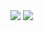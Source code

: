 <img src="https://capsule-render.vercel.app/api?type=waving&color=99CCFF&height=250&section=header&text=DaegyoJung&fontSize=75&fontColor=FFFFFF"/>














<img src="https://capsule-render.vercel.app/api?type=waving&color=99CCFF&height=150&section=footer" />

